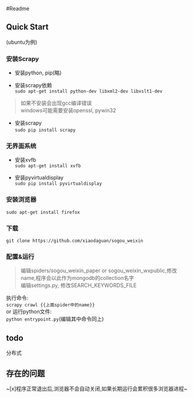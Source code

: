 #Readme  

## Quick Start   

(ubuntu为例)  

### 安装Scrapy  

- 安装python, pip(略)  

- 安装scrapy依赖  
`sudo apt-get install python-dev libxml2-dev libxslt1-dev`  
> 如果不安装会出现gcc编译错误   
> windows可能需要安装openssl, pywin32    

- 安装scrapy    
`sudo pip install scrapy`  
  
### 无界面系统   
- 安装xvfb  
`sudo apt-get install xvfb`  

- 安装pyvirtualdisplay    
`sudo pip install pyvirtualdisplay`  
  
### 安装浏览器  
`sudo apt-get install firefox`  

### 下载  
`git clone https://github.com/xiaodaguan/sogou_weixin`  

### 配置&运行 
> 编辑spiders/sogou_weixin_paper or sogou_weixin_wxpublic,修改name,程序会以此作为mongodb的collection名字  
> 编辑settings.py, 修改SEARCH_KEYWORDS_FILE  

执行命令:  
`scrapy crawl {{上面spider中的name}}`  
or 运行python文件:  
`python entrypoint.py`(编辑其中命令同上)  






## todo  

分布式  

## 存在的问题  

~[x]程序正常退出后,浏览器不会自动关闭,如果长期运行会累积很多浏览器进程~